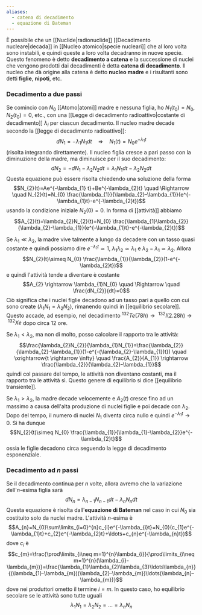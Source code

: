 ```yaml
---
aliases:
  - catena di decadimento
  - equazione di Bateman
---
```

È possibile che un [[Nuclide|radionuclide]] [[Decadimento nucleare|decada]] in [[Nucleo atomico|specie nucleari]] che al loro volta sono instabili, e quindi queste a loro volta decadranno in nuove specie. Questo fenomeno è detto **decadimento a catena** e la successione di nuclei che vengono prodotti dai decadimenti è detta **catena di decadimento**. Il nucleo che dà origine alla catena è detto **nucleo madre** e i risultanti sono detti **figlie**, **nipoti**, etc.
### Decadimento a due passi
Se comincio con $N_{0}$ [[Atomo|atomi]] madre e nessuna figlia, ho $N_{1}(t_{0})=N_{0}$, $N_{2}(t_{0})=0$, etc., con una [[Legge di decadimento radioattivo|costante di decadimento]] $\lambda_{i}$ per ciascun decadimento. Il nucleo madre decade secondo la [[legge di decadimento radioattivo]]:
$$dN_{1}=-\lambda_{1}N_{1}dt \quad \Rightarrow \quad N_{1}(t)=N_{0}e^{-\lambda_{1}t}$$
(risolta integrando direttamente). Il nucleo figlia cresce a pari passo con la diminuzione della madre, ma diminuisce per il suo decadimento:
$$dN_{2}=-dN_{1}-\lambda_{2}N_{2}dt=\lambda_{1}N_{1}dt-\lambda_{2}N_{2}dt$$
Questa equazione può essere risolta chiedendo una soluzione della forma
$$N_{2}(t)=Ae^{-\lambda_{1} t}+Be^{-\lambda_{2}t} \quad \Rightarrow \quad N_{2}(t)=N_{0} \frac{\lambda_{1}}{\lambda_{2}-\lambda_{1}}(e^{-\lambda_{1}t}-e^{-\lambda_{2}t})$$
usando la condizione iniziale $N_{2}(0)=0$. In forma di [[attività]] abbiamo
$$A_{2}(t)=\lambda_{2}N_{2}(t)=N_{0} \frac{\lambda_{1}\lambda_{2}}{\lambda_{2}-\lambda_{1}}(e^{-\lambda_{1}t}-e^{-\lambda_{2}t})$$

Se $\lambda_{1}\ll \lambda_{2}$, la madre vive talmente a lungo da decadere con un tasso quasi costante e quindi possiamo dire $e^{-\lambda_{1}t}\simeq1$, $\lambda_{1}\lambda_{2}\simeq \lambda_{1}$ e $\lambda_{2}-\lambda_{1}\simeq \lambda_{2}$. Allora
$$N_{2}(t)\simeq N_{0} \frac{\lambda_{1}}{\lambda_{2}}(1-e^{-\lambda_{2}t})$$
e quindi l'attività tende a diventare è costante
$$A_{2} \rightarrow \lambda_{1}N_{0} \quad \Rightarrow \quad \frac{dN_{2}}{dt}=0$$
Ciò significa che i nuclei figlie decadono ad un tasso pari a quello con cui sono create ($\lambda_{1}N_{1}=\lambda_{2}N_{2}$), rimanendo quindi in [[equilibrio secolare]]. Questo accade, ad esempio, nel decadimento $^{132}Te(78h) \rightarrow\ ^{132}I(2.28h) \rightarrow\ ^{132}Xe$ dopo circa 12 ore.

Se $\lambda_{1}<\lambda_{2}$, ma non di molto, posso calcolare il rapporto tra le attività:
$$\frac{\lambda_{2}N_{2}}{\lambda_{1}N_{1}}=\frac{\lambda_{2}}{\lambda_{2}-\lambda_{1}}(1-e^{-(\lambda_{2}-\lambda_{1})t}) \quad \xrightarrow{t \rightarrow \infty} \quad \frac{A_{2}}{A_{1}} \rightarrow \frac{\lambda_{2}}{\lambda_{2}-\lambda_{1}}$$
quindi col passare del tempo, le attività non diventano costanti, ma il rapporto tra le attività sì. Questo genere di equilibrio si dice [[equilibrio transiente]].

Se $\lambda_{1}>\lambda_{2}$, la madre decade velocemente e $A_{2}(t)$ cresce fino ad un massimo a causa dell'alta produzione di nuclei figlie e poi decade con $\lambda_{2}$. Dopo del tempo, il numero di nuclei $N_{1}$ diventa circa nullo e quindi $e^{-\lambda_{1}t}\rightarrow 0$. Si ha dunque
$$N_{2}(t)\simeq N_{0} \frac{\lambda_{1}}{\lambda_{1}-\lambda_{2}}e^{-\lambda_{2}t}$$
ossia le figlie decadono circa seguendo la legge di decadimento esponenziale.
### Decadimento ad $n$ passi
Se il decadimento continua per $n$ volte, allora avremo che la variazione dell'$n$-esima figlia sarà
$$dN_{n}=\lambda_{n-1}N_{n-1}dt-\lambda_{n}N_{n}dt$$
Questa equazione è risolta dall'**equazione di Bateman** nel caso in cui $N_{0}$ sia costituito solo da nuclei madre. L'attività $n$-esima è
$$A_{n}=N_{0}\sum\limits_{i=0}^{n}c_{i}e^{-\lambda_{i}t}=N_{0}(c_{1}e^{-\lambda_{1}t}+c_{2}e^{-\lambda_{2}t}+\ldots+c_{n}e^{-\lambda_{n}t})$$
dove $c_{i}$ è
$$c_{m}=\frac{\prod\limits_{i\neq m=1}^{n}\lambda_{i}}{\prod\limits_{i\neq m=1}^{n}(\lambda_{i}-\lambda_{m})}=\frac{\lambda_{1}\lambda_{2}\lambda_{3}\ldots\lambda_{n}}{(\lambda_{1}-\lambda_{m})(\lambda_{2}-\lambda_{m})\ldots(\lambda_{n}-\lambda_{m})}$$
dove nei produttori ometto il termine $i=m$. In questo caso, ho equilibrio secolare se le attività sono tutte uguali
$$\lambda_{1}N_{1}=\lambda_{2}N_{2}=\ldots=\lambda_{n}N_{n}$$